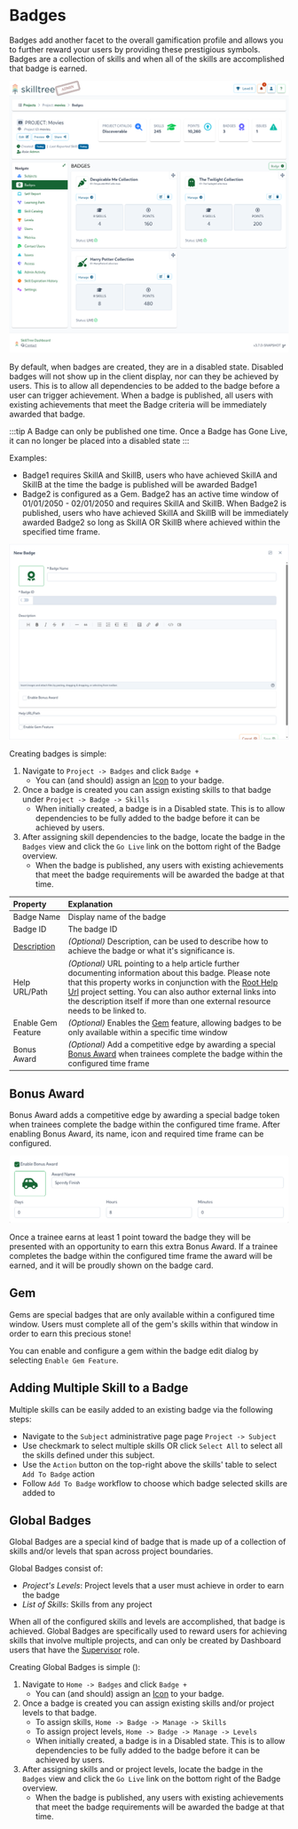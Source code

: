 # Badges

Badges add another facet to the overall gamification profile and allows you to further reward your users by providing these prestigious symbols. 
Badges are a collection of skills and when all of the skills are accomplished that badge is earned. 

![SkillTree Badges](../../screenshots/admin/page-badges.png)

By default, when badges are created, they are in a disabled state. Disabled badges will not show up in the client display, nor can they be achieved by users.
This is to allow all dependencies to be added to the badge before a user can trigger achievement. 
When a badge is published, all users with existing achievements that meet the Badge criteria will be immediately awarded that badge.

:::tip 
A Badge can only be published one time. Once a Badge has Gone Live, it can no longer be placed into a disabled state 
:::

Examples:
 * Badge1 requires SkillA and SkillB, users who have achieved SkillA and SkillB at the time the badge is published will be awarded Badge1
 * Badge2 is configured as a Gem. Badge2 has an active time window of 01/01/2050 - 02/01/2050 and requires SkillA and SkillB. When Badge2 is published, users who have achieved SkillA and SkillB will be immediately awarded Badge2 so long as SkillA OR SkillB where achieved within the specified time frame. 

![SkillTree New Badge](../../screenshots/admin/modal-badges-new_badge.png)

Creating badges is simple: 
1. Navigate to ``Project -> Badges`` and click ``Badge +``
   - You can (and should) assign an [Icon](/dashboard/user-guide/icons.html) to your badge.
1. Once a badge is created you can assign existing skills to that badge under ``Project -> Badge -> Skills``
    - When initially created, a badge is in a Disabled state. This is to allow dependencies to be fully added to the badge before it can be achieved by users.
1. After assigning skill dependencies to the badge, locate the badge in the ``Badges`` view and click the ``Go Live`` link on the bottom right of the Badge overview.
    - When the badge is published, any users with existing achievements that meet the badge requirements will be awarded the badge at that time.
 
| Property                                                   | Explanation                                                                                                                                                                                                                                                                                                                                                                     | 
|:-----------------------------------------------------------|:--------------------------------------------------------------------------------------------------------------------------------------------------------------------------------------------------------------------------------------------------------------------------------------------------------------------------------------------------------------------------------| 
| Badge Name                                                 | Display name of the badge                                                                                                                                                                                                                                                                                                                                                       |
| Badge ID                                                   | The badge ID                                                                                                                                                                                                                                                                                                                                                                    |
| [Description](/dashboard/user-guide/rich-text-editor.html) | *(Optional)* Description, can be used to describe how to achieve the badge or what it's significance is.                                                                                                                                                                                                                                                                        |
| Help URL/Path                                              | *(Optional)* URL pointing to a help article further documenting information about this badge. Please note that this property works in conjunction with the [Root Help Url](/dashboard/user-guide/projects.html#setting-root-help-url) project setting. You can also author external links into the description itself if more than one external resource needs to be linked to. |
| Enable Gem Feature                                         | *(Optional)* Enables the [Gem](#Gem) feature, allowing badges to be only available within a specific time window                                                                                                                                                                                                                                                                |
| Bonus Award                                                | *(Optional)* Add a competitive edge by awarding a special [Bonus Award](/dashboard/user-guide/badges.html#bonus-award) when trainees complete the badge within the configured time frame                                                                                                                                                                                        |  

## Bonus Award

Bonus Award adds a competitive edge by awarding a special badge token when trainees complete the badge within the configured time frame. 
After enabling Bonus Award, its name, icon and required time frame can be configured.  

![Bonus Award Config](../../screenshots/admin/modal-new-badge-component-bonus-award.png)

Once a trainee earns at least 1 point toward the badge they will be presented with an opportunity to earn this extra Bonus Award. 
If a trainee completes the badge within the configured time frame the award will be earned, and it will be proudly shown on the badge card. 

## Gem

Gems are special badges that are only available within a configured time window. 
Users must complete all of the gem's skills within that window in order to earn this precious stone!  

You can enable and configure a gem within the badge edit dialog by selecting ``Enable Gem Feature``. 

## Adding Multiple Skill to a Badge

Multiple skills can be easily added to an existing badge via the following steps:
- Navigate to the `Subject` administrative page page `Project -> Subject`
- Use checkmark to select multiple skills OR click `Select All` to select all the skills defined under this subject.
- Use the `Action` button on the top-right above the skills' table to select `Add To Badge` action 
- Follow `Add To Badge` workflow to choose which badge selected skills are added to 

<conditional visibilityFlag="showDocsForRootRole">

## Global Badges

Global Badges are a special kind of badge that is made up of a collection of skills and/or levels that span across project boundaries.  

Global Badges consist of:
- *Project's Levels*: Project levels that a user must achieve in order to earn the badge
- *List of Skills*: Skills from any project
 
When all of the configured skills and levels are accomplished, that badge is achieved.
Global Badges are specifically used to reward users for achieving skills that involve multiple projects, 
and can only be created by Dashboard users that have the [Supervisor](/dashboard/user-guide/users.html#user-roles) role.  

Creating Global Badges is simple (<requires-role role="Supervisor" />):

1. Navigate to ``Home -> Badges`` and click ``Badge +``
    - You can (and should) assign an [Icon](/dashboard/user-guide/icons.html) to your badge.
1. Once a badge is created you can assign existing skills and/or project levels to that badge.  
    - To assign skills,  ``Home -> Badge -> Manage -> Skills``
    - To assign project levels,  ``Home -> Badge -> Manage -> Levels``
    - When initially created, a badge is in a Disabled state. This is to allow dependencies to be fully added to the badge before it can be achieved by users.
1. After assigning skills and or project levels, locate the badge in the ``Badges`` view and click the ``Go Live`` link on the bottom right of the Badge overview.
    - When the badge is published, any users with existing achievements that meet the badge requirements will be awarded the badge at that time.

</conditional>